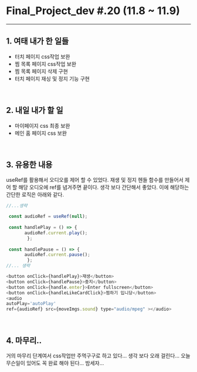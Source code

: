 # Final_Project_dev #.20 (11.8 ~ 11.9)

---

## 1. 여태 내가 한 일들 

- 터치 페이지 css작업 보완
- 찜 목록 페이지 css작업 보완
- 찜 목록 페이지 삭제 구현
- 터치 페이지 재싱 및 정지 기능 구현

<br />

## 2. 내일 내가 할 일

- 마이페이지 css 최종 보완
- 메인 홈 페이지 css 보완

<br />

## 3. 유용한 내용

useRef를 활용해서 오디오를 제어 할 수 있었다. 재생 및 정지 헨들 함수를 만들어서 제어 할 해당 오디오에 ref를 념겨주면 끝이다. 생각 보다 간단해서 좋았다. 이에 해당하는 간단한 로직은 아래와 같다.

```js
//...생략

 const audioRef = useRef(null);
      
 const handlePlay = () => {
       audioRef.current.play();
        };
      
 const handlePause = () => {
       audioRef.current.pause();
        };
//... 생략

<button onClick={handlePlay}>재생</button>
<button onClick={handlePause}>중지</button>
<button onClick={handle.enter}>Enter fullscreen</button>
<button onClick={handleLikeCardClick}>찜하기 입니당</button>
<audio 
autoPlay='autoPlay'
ref={audioRef} src={moveImgs.sound} type="audio/mpeg" ></audio>

```

<br />

## 4. 마무리..

거의 마무리 단계여서 css작업만 주먹구구로 하고 있다... 생각 보다 오래 걸린다... 오늘 무슨일이 있어도 꼭 완료 해야 된다... 밤세자...